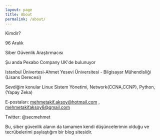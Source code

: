 ```yaml
---
layout: page
title: About
permalink: /about/
---
```


Kimdir?


96 Aralık


Siber Güvenlik Araştırmacısı


Şu anda Pexabo Company UK'de bulunuyor


Istanbul Ünivertesi-Ahmet Yesevi Üniversitesi - Bilgisayar Mühendisliği (Lisans Derecesi)


Sevdiğim konular Linux Sistem Yönetimi, Network(CCNA,CCNP), Python,(Yapay Zeka)   


E-postaları: mehmetakif.aksoy@hotmail.com , mehmetakifaksoy6@gmail.com


Twitter: @secmehmet


Bu, siber güvenlik alanın da tamamen kendi düşüncelerimin olduğu ve tecrübelerimi paylaştığım bir blog sitesidir.
